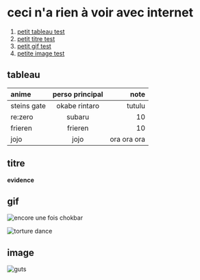 # ceci n'a rien à voir avec internet
1. [petit tableau test](#tableau)
2. [petit titre test](#titre)
3. [petit gif test](#gif)
4. [petite image test](#image)

## tableau
|anime|perso principal|note|
|:----|:-------------:|---:|
|steins gate|okabe rintaro|tutulu|
|re:zero|subaru|10|
|frieren|frieren|10|
|jojo|jojo|ora ora ora|

## titre
**evidence**

## gif
![encore une fois chokbar](https://media1.tenor.com/m/vidTLmrv68sAAAAC/hog-exploding.gif)

![torture dance](https://media1.tenor.com/m/wWg4VmAeTNIAAAAC/torture-dance.gif)

## image
![guts](https://moewalls.com/wp-content/uploads/2024/03/guts-lone-warrior-berserk-monochrome-thumb.jpg)
